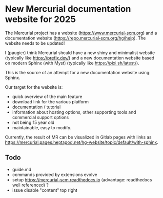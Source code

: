 # New Mercurial documentation website for 2025

The Mercurial project has a website (https://www.mercurial-scm.org) and a documentation
website (https://repo.mercurial-scm.org/hg/help). The website needs to be updated!

I (paugier) think Mercurial should have a new shiny and minimalist website (typically
like https://prefix.dev/) and a new documentation website based on modern Sphinx (with
Myst) (typically like https://pixi.sh/latest/).

This is the source of an attempt for a new documentation website using Sphinx.

Our target for the website is:

- quick overview of the main feature
- download link for the various platform
- documentation / tutorial
- information about hosting options, other supporting tools and commercial support options
- not being 15 year old
- maintainable, easy to modify.

Currently, the result of MR can be visualized in Gitlab pages with links as
<https://mercurial.pages.heptapod.net/hg-website/topic/default/with-sphinx>.

## Todo

- guide.md
- commands provided by extensions evolve
- setup https://mercurial-scm.readthedocs.io (advantage: readthedocs well referenced) ?
- issue disable "content" top right
